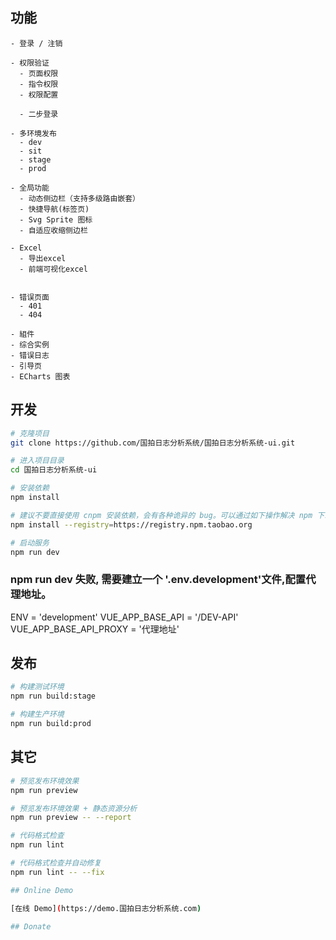 ## 功能

```
- 登录 / 注销

- 权限验证
  - 页面权限
  - 指令权限
  - 权限配置

  - 二步登录

- 多环境发布
  - dev
  - sit
  - stage
  - prod

- 全局功能
  - 动态侧边栏（支持多级路由嵌套）
  - 快捷导航(标签页)
  - Svg Sprite 图标
  - 自适应收缩侧边栏

- Excel
  - 导出excel
  - 前端可视化excel


- 错误页面
  - 401
  - 404

- 組件
- 综合实例
- 错误日志
- 引导页
- ECharts 图表
```

## 开发

```bash
# 克隆项目
git clone https://github.com/国拍日志分析系统/国拍日志分析系统-ui.git

# 进入项目目录
cd 国拍日志分析系统-ui

# 安装依赖
npm install

# 建议不要直接使用 cnpm 安装依赖，会有各种诡异的 bug。可以通过如下操作解决 npm 下载速度慢的问题
npm install --registry=https://registry.npm.taobao.org

# 启动服务
npm run dev
```

### npm run dev 失败, 需要建立一个 '.env.development'文件,配置代理地址。

ENV = 'development'
VUE_APP_BASE_API = '/DEV-API'
VUE_APP_BASE_API_PROXY = '代理地址'
  
## 发布

```bash
# 构建测试环境
npm run build:stage

# 构建生产环境
npm run build:prod
```

## 其它

```bash
# 预览发布环境效果
npm run preview

# 预览发布环境效果 + 静态资源分析
npm run preview -- --report

# 代码格式检查
npm run lint

# 代码格式检查并自动修复
npm run lint -- --fix

## Online Demo

[在线 Demo](https://demo.国拍日志分析系统.com)

## Donate
```
